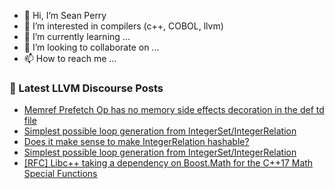 - 👋 Hi, I’m Sean Perry
- 👀 I’m interested in compilers (c++, COBOL, llvm)
- 🌱 I’m currently learning ...
- 💞️ I’m looking to collaborate on ...
- 📫 How to reach me ...

<!---
s66perry/s66perry is a ✨ special ✨ repository because its `README.md` (this file) appears on your GitHub profile.
You can click the Preview link to take a look at your changes.
--->
### 📕 Latest LLVM Discourse Posts

<!-- DISCOURSE-LLVM:START -->
- [Memref Prefetch Op has no memory side effects decoration in the def td file](https://discourse.llvm.org/t/memref-prefetch-op-has-no-memory-side-effects-decoration-in-the-def-td-file/87482#post_2)
- [Simplest possible loop generation from IntegerSet/IntegerRelation](https://discourse.llvm.org/t/simplest-possible-loop-generation-from-integerset-integerrelation/87486#post_2)
- [Does it make sense to make IntegerRelation hashable?](https://discourse.llvm.org/t/does-it-make-sense-to-make-integerrelation-hashable/87480#post_3)
- [Simplest possible loop generation from IntegerSet/IntegerRelation](https://discourse.llvm.org/t/simplest-possible-loop-generation-from-integerset-integerrelation/87486#post_1)
- [[RFC] Libc++ taking a dependency on Boost.Math for the C++17 Math Special Functions](https://discourse.llvm.org/t/rfc-libc-taking-a-dependency-on-boost-math-for-the-c-17-math-special-functions/87479#post_9)
<!-- DISCOURSE-LLVM:END -->

